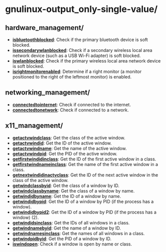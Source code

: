 
# gnulinux-output_only-single-value/

## hardware_management/

* [**isbluetoothblocked**](hardware_management/isbluetoothblocked): Check if the primary bluetooth device is soft blocked.
* [**issecondarywlanblocked**](hardware_management/issecondarywlanblocked): Check if a secondary wireless local area network device (such as a USB Wi-Fi adapter) is soft blocked.
* [**iswlanblocked**](hardware_management/iswlanblocked): Check if the primary wireless local area network device is soft blocked.
* [**isrightmonitorenabled**](hardware_management/isrightmonitorenabled): Determine if a right monitor (a monitor positioned to the right of the leftmost monitor) is enabled.

## networking_management/

* [**connectedtointernet**](networking_management/connectedtointernet): Check if connected to the internet.
* [**connectedtonetwork**](networking_management/connectedtonetwork): Check if connected to a network.

## x11_management/

* [**getactvwindclass**](x11_management/getactvwindclass): Get the class of the active window.
* [**getactvwindid**](x11_management/getactvwindid): Get the ID of the active window.
* [**getactvwindname**](x11_management/getactvwindname): Get the name of the active window.
* [**getactvwindpid**](x11_management/getactvwindpid): Get the PID of the active window.
* [**getfirstwindidinclass**](x11_management/getfirstwindidinclass): Get the ID of the first active window in a class.
* [**getfirstwindnameinclass**](x11_management/getfirstwindnameinclass): Get the name of the first active window in a class.
* [**getnextwindidinactvclass**](x11_management/getnextwindidinactvclass): Get the ID of the next active window in the class of the active window.
* [**getwindclassbyid**](x11_management/getwindclassbyid): Get the class of a window by ID.
* [**getwindclassbyname**](x11_management/getwindclassbyname): Get the class of a window by name.
* [**getwindidbyname**](x11_management/getwindidbyname): Get the ID of a window by name.
* [**getwindidbypid**](x11_management/getwindidbypid): Get the ID of a window by PID (if the process has a window).
* [**getwindidbypid2**](x11_management/getwindidbypid2): Get the ID of a window by PID (if the process has a window) (2).
* [**getwindidsinclass**](x11_management/getwindidsinclass): Get the IDs of all windows in a class.
* [**getwindnamebyid**](x11_management/getwindnamebyid): Get the name of a window by ID.
* [**getwindnamesinclass**](x11_management/getwindnamesinclass): Get the names of all windows in a class.
* [**getwindpidbyid**](x11_management/getwindpidbyid): Get the PID of a window by ID.
* [**iswindopen**](x11_management/iswindopen): Check if a window is open by name or class.
